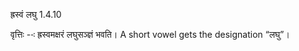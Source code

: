 

 ह्रस्‍वं लघु 1.4.10 


वृत्तिः --ः ह्रस्वमक्षरं लघुसञ्ज्ञं भवति। A short vowel gets the designation “लघु”। 


